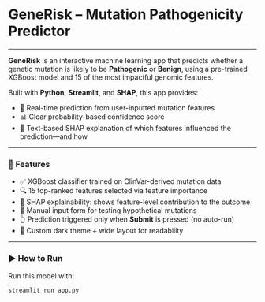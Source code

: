 # GeneRisk – Mutation Pathogenicity Predictor
---
**GeneRisk** is an interactive machine learning app that predicts whether a genetic mutation is likely to be **Pathogenic** or **Benign**, using a pre-trained XGBoost model and 15 of the most impactful genomic features.

Built with **Python**, **Streamlit**, and **SHAP**, this app provides:

- 🧠 Real-time prediction from user-inputted mutation features
- 📊 Clear probability-based confidence score
- 🧾 Text-based SHAP explanation of which features influenced the prediction—and how

---

### 🚀 Features

- ✅ XGBoost classifier trained on ClinVar-derived mutation data  
- 🔍 15 top-ranked features selected via feature importance  
- 🧪 SHAP explainability: shows feature-level contribution to the outcome  
- 🧬 Manual input form for testing hypothetical mutations  
- 👆 Prediction triggered only when **Submit** is pressed (no auto-run)  
- 🎨 Custom dark theme + wide layout for readability  

---

### ▶️ How to Run

Run this model with:

```bash
streamlit run app.py
